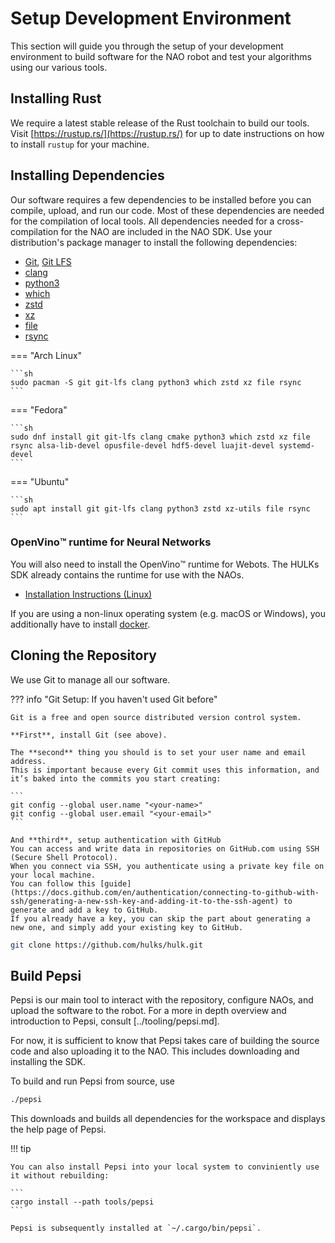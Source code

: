 # Setup Development Environment

This section will guide you through the setup of your development environment to build software for the NAO robot and test your algorithms using our various tools.

## Installing Rust

We require a latest stable release of the Rust toolchain to build our tools.
Visit [https://rustup.rs/](https://rustup.rs/) for up to date instructions on how to install `rustup` for your machine.

## Installing Dependencies

Our software requires a few dependencies to be installed before you can compile, upload, and run our code.
Most of these dependencies are needed for the compilation of local tools.
All dependencies needed for a cross-compilation for the NAO are included in the NAO SDK.
Use your distribution's package manager to install the following dependencies:

-   [Git](https://git-scm.com/), [Git LFS](https://git-lfs.com/)
-   [clang](https://clang.llvm.org/)
-   [python3](https://www.python.org/)
-   [which](https://carlowood.github.io/which/)
-   [zstd](http://www.zstd.net/)
-   [xz](https://tukaani.org/xz/)
-   [file](https://darwinsys.com/file/)
-   [rsync](https://rsync.samba.org/)

=== "Arch Linux"

    ```sh
    sudo pacman -S git git-lfs clang python3 which zstd xz file rsync
    ```

=== "Fedora"

    ```sh
    sudo dnf install git git-lfs clang cmake python3 which zstd xz file rsync alsa-lib-devel opusfile-devel hdf5-devel luajit-devel systemd-devel
    ```

=== "Ubuntu"

    ```sh
    sudo apt install git git-lfs clang python3 zstd xz-utils file rsync
    ```

### OpenVino:tm: runtime for Neural Networks

You will also need to install the OpenVino:tm: runtime for Webots. The HULKs SDK already contains the runtime for use with the NAOs.

-   [Installation Instructions (Linux)](https://docs.openvino.ai/2024/get-started/install-openvino/install-openvino-linux.html)

If you are using a non-linux operating system (e.g. macOS or Windows), you additionally have to install [docker](https://docs.docker.com/engine/install/).

## Cloning the Repository

We use Git to manage all our software.

??? info "Git Setup: If you haven't used Git before"

    Git is a free and open source distributed version control system.

    **First**, install Git (see above).

    The **second** thing you should is to set your user name and email address.
    This is important because every Git commit uses this information, and it’s baked into the commits you start creating:

    ```
    git config --global user.name "<your-name>"
    git config --global user.email "<your-email>"
    ```

    And **third**, setup authentication with GitHub
    You can access and write data in repositories on GitHub.com using SSH (Secure Shell Protocol).
    When you connect via SSH, you authenticate using a private key file on your local machine.
    You can follow this [guide](https://docs.github.com/en/authentication/connecting-to-github-with-ssh/generating-a-new-ssh-key-and-adding-it-to-the-ssh-agent) to generate and add a key to GitHub.
    If you already have a key, you can skip the part about generating a new one, and simply add your existing key to GitHub.

```sh
git clone https://github.com/hulks/hulk.git
```

## Build Pepsi

Pepsi is our main tool to interact with the repository, configure NAOs, and upload the software to the robot.
For a more in depth overview and introduction to Pepsi, consult [../tooling/pepsi.md].

For now, it is sufficient to know that Pepsi takes care of building the source code and also uploading it to the NAO.
This includes downloading and installing the SDK.

To build and run Pepsi from source, use

```sh
./pepsi
```

This downloads and builds all dependencies for the workspace and displays the help page of Pepsi.

!!! tip

    You can also install Pepsi into your local system to conviniently use it without rebuilding:

    ```
    cargo install --path tools/pepsi
    ```

    Pepsi is subsequently installed at `~/.cargo/bin/pepsi`.
